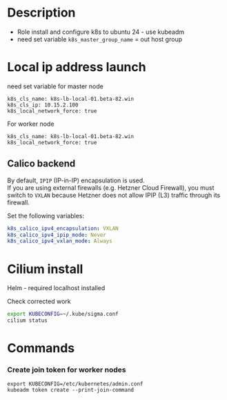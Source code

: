 # Description  
* Role  install and configure k8s to ubuntu 24 - use kubeadm
* need set variable `k8s_master_group_name` = out host group



# Local ip address launch
need set variable  for master node
```commandline
k8s_cls_name: k8s-lb-local-01.beta-82.win
k8s_cls_ip: 10.15.2.100
k8s_local_network_force: true 
```

For worker node
```commandline
k8s_cls_name: k8s-lb-local-01.beta-82.win
k8s_local_network_force: true
```

## Calico backend

By default, `IPIP` (IP-in-IP) encapsulation is used.  
If you are using external firewalls (e.g. Hetzner Cloud Firewall), you must switch to `VXLAN` because Hetzner does not allow IPIP (L3) traffic through its firewall.

Set the following variables:

```yaml
k8s_calico_ipv4_encapsulation: VXLAN
k8s_calico_ipv4_ipip_mode: Never
k8s_calico_ipv4_vxlan_mode: Always
```

# Cilium install
Helm - required localhost installed

Check corrected work
```bash
export KUBECONFIG=~/.kube/sigma.conf
cilium status
```

# Commands
###  Create join token for worker nodes
```
export KUBECONFIG=/etc/kubernetes/admin.conf
kubeadm token create --print-join-command
```



